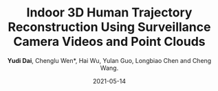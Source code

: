 ---
layout: single
permalink: /publication/2021-05-23-tcsvt/
title: "Indoor 3D Human Trajectory Reconstruction Using Surveillance Camera Videos and Point Clouds"
# excerpt: "Project HSC4D"
date: 2021-05-14
author_profile: false
collection: publications
venue: IEEE TCSVT
journal: IEEE Transactions on Circuits and Systems for Video Technology
author: "<strong>Yudi Dai</strong>, Chenglu Wen*, Hai Wu, Yulan Guo, Longbiao Chen and Cheng Wang."
paper: "https://ieeexplore.ieee.org/document/9433501"
project: "/publication/2021-05-23-tcsvt/"
videopath: "/images/tcsvt.mp4"

header:
  overlay_color: $gray  
  # overlay_filter: rgba(0, 0, 0, 0.3)
  # overlay_image: /images/overview.png
  image_description: "A description of the image"

redirect_from: 
  - "/publication/2021-05-23-tcsvt.html"
#   - "/hsc4d/"
#   - "/hsc4d.html"
---